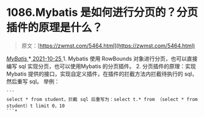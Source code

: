 <!--yml
category: 未分类
date: 0001-01-01 00:00:00
-->

# 1086.Mybatis 是如何进行分页的？分页插件的原理是什么？

> 原文：[https://zwmst.com/5464.html](https://zwmst.com/5464.html)

   [ *MyBatis* ](https://zwmst.com/mybatis)*[ <time datetime="2021-10-25T23:24:18+08:00"> 2021-10-25 </time> ](https://zwmst.com/5464.html)  1.  Mybatis 使用 RowBounds 对象进行分页，也可以直接编写 sql 实现分页，也可以使用Mybatis 的分页插件。
2.  分页插件的原理：实现 Mybatis 提供的接口，实现自定义插件，在插件的拦截方法内拦截待执行的 sql，然后重写 sql。
    举例：

    ```
    select * from student，拦截 sql 后重写为：select t.* from （select * from student）t limit 0，10
    ```*